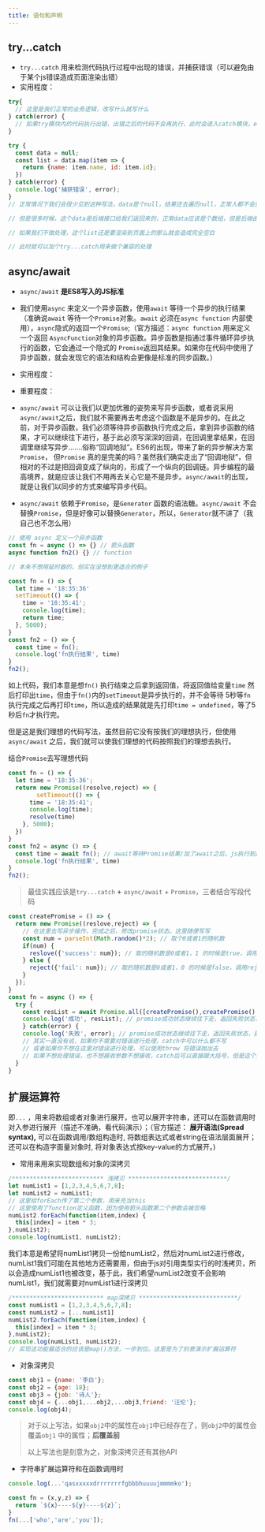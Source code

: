```yaml
---
title: 语句和声明
---
```



## try...catch

* `try...catch` 用来检测代码执行过程中出现的错误，并捕获错误（可以避免由于某个js错误造成页面渲染出错）
* 实用程度：<Rate />

```js
try{
  // 这里是我们正常的业务逻辑，改写什么就写什么
} catch(error) {
  // 如果try模块内的代码执行出错，出错之后的代码不会再执行，此时会进入catch模块，error是具体的出错原因，在这里可以对错误进行处理
}
```

```js
try {
  const data = null;
  const list = data.map(item => {
    return {name: item.name, id: item.id};
  })
} catch(error) {
  console.log('捕获错误', error);
}
// 正常情况下我们会很少见到这种写法，data是个null，结果还去遍历null，正常人都不会这么写

// 但是很多时候，这个data是后端接口给我们返回来的，正常data应该是个数组，但是后端由于没有查询到数据，该返回空数组的时候，后端返回了null，就造成了我们代码出错

// 如果我们不做处理，这个list还是要渲染到页面上的那么就会造成完全空白

// 此时就可以加个try...catch用来做个兼容的处理
```

## async/await

* `async/await` **是ES8写入的JS标准** 
* 我们使用`async` 来定义一个异步函数，使用`await` 等待一个异步的执行结果（准确说`await` 等待一个`Promise`对象。`await` 必须在`async function` 内部使用），`async`隐式的返回一个`Promise`;（官方描述：`async function` 用来定义一个返回 `AsyncFunction`对象的异步函数。异步函数是指通过事件循环异步执行的函数，它会通过一个隐式的 `Promise`返回其结果。如果你在代码中使用了异步函数，就会发现它的语法和结构会更像是标准的同步函数。）

* 实用程度：<Rate />
* 重要程度：<Rate />
* `async/await` 可以让我们以更加优雅的姿势来写异步函数，或者说采用`async/await`之后，我们就不需要再去考虑这个函数是不是异步的。在此之前，对于异步函数，我们必须等待异步函数执行完成之后，拿到异步函数的结果，才可以继续往下进行，基于此必须写深深的回调，在回调里拿结果，在回调里继续写异步.......俗称“回调地狱”。ES6的出现，带来了新的异步解决方案`Promise`， 但`Promise` 真的是完美的吗？虽然我们确实走出了“回调地狱”，但相对的不过是把回调变成了纵向的，形成了一个纵向的回调链。异步编程的最高境界，就是应该让我们不用再去关心它是不是异步。`async/await`的出现，就是让我们以同步的方式来编写异步代码。
* `async/await` 依赖于`Promise`，是`Generator` 函数的语法糖。`async/await` 不会替换`Promise`，但是好像可以替换`Generator`，所以，`Generator`就不讲了（我自己也不怎么用）

```js
// 使用 async 定义一个异步函数
const fn = async () => {} // 箭头函数
async function fn2() {} // function
```

```js
// 本来不想用延时器的，但实在没想到更适合的例子

const fn = () => {
  let time = '18:35:36'
  setTimeout(() => {
    time = '18:35:41';
    console.log(time);
    return time;
  }, 5000);
}
const fn2 = () => {
  const time = fn();
  console.log('fn执行结果', time)
}
fn2();
```

如上代码，我们本意是想`fn()` 执行结束之后拿到返回值，将返回值给变量`time` 然后打印出`time`，但由于`fn()`内的`setTimeout`是异步执行的，并不会等待 5秒等`fn`执行完成之后再打印`time`，所以造成的结果就是先打印`time = undefined`，等了5秒后`fn`才执行完。

但是这是我们理想的代码写法，虽然目前它没有按我们的理想执行，但使用`async/await` 之后，我们就可以使我们理想的代码按照我们的理想去执行。

结合`Promise`去写理想代码

```js
const fn = () => {
  let time = '18:35:36';
  return new Promise((resolve,reject) => {
		setTimeout(() => {
      time = '18:35:41';
      console.log(time);
      resolve(time)
    }, 5000);
  })
}
const fn2 = async () => {
  const time = await fn(); // await等待Promise结果/加了await之后，js执行到此暂停，直到这个函数返回Promise或者出错
  console.log('fn执行结果', time)
}
fn2();
```

> 最佳实践应该是`try...catch` **+** `async/await` + `Promise`，三者结合写段代码

```js
const createPromise = () => {
  return new Promise((reslove,reject) => {
    // 在这里去写异步操作，完成之后，修改promise状态。这里随便写写
    const num = parseInt(Math.random()*2); // 取个0或者1的随机数
    if(num) {
      reslove({'success': num}); // 取的随机数是0或者1，1 的时候是true，调用resolve()将promise修改为成功状态
    } else {
      reject({'fail': num}); // 取的随机数是0或者1，0 的时候是false，调用reject()将promise修改为失败状态
    }
  });
}
const fn = async () => {
  try {
    const resList = await Promise.all([createPromise(),createPromise(),createPromise()]);
    console.log('成功', resList); // promise成功状态继续往下走，返回失败状态，就进catch阶段
	} catch(error) {
    console.log('失败', error); // promise成功状态继续往下走，返回失败状态，就进catch阶段
    // 其实一直没有说，如果你不需要对错误进行处理，catch中可以什么都不写
    // 或者如果你不想在这里对错误进行处理，可以使用throw 将错误抛出去
    // 如果不想处理错误，也不想接收参数不想接收，catch后可以直接跟大括号，但是这个是ES10提出的，尚未写入标准，兼容性也存疑
  }
}

```

## 扩展运算符

即`...` ，用来将数组或者对象进行展开，也可以展开字符串，还可以在函数调用时对入参进行展开（描述不准确，看代码演示）；（官方描述： **展开语法(Spread syntax),** 可以在函数调用/数组构造时, 将数组表达式或者string在语法层面展开；还可以在构造字面量对象时, 将对象表达式按key-value的方式展开。) 

* 常用来用来实现数组和对象的深拷贝

```js
/************************** 浅拷贝 ****************************/
let numList1 = [1,2,3,4,5,6,7,8];
let numList2 = numList1;
// 这里给forEach传了第二个参数，用来充当this
// 这里使用了function定义函数，因为使用箭头函数第二个参数会被忽略
numList2.forEach(function(item,index) {
  this[index] = item * 3;
},numList2);
console.log(numList1, numList2);

```

我们本意是希望将numList1拷贝一份给numList2，然后对numList2进行修改，numList1我们可能在其他地方还需要用，但由于js对引用类型实行的时浅拷贝，所以会造成numList1也被改变，基于此，我们希望numList2改变不会影响numList1，我们就需要对numList1进行深拷贝

```js
/************************** map深拷贝 ****************************/
const numList1 = [1,2,3,4,5,6,7,8];
const numList2 = [...numList1]
numList2.forEach(function(item,index) {
  this[index] = item * 3;
},numList2);
console.log(numList1, numList2);
// 实现这功能最适合的应该是map()方法，一步到位。这里是为了刻意演示扩展运算符
```

* 对象深拷贝

```js
const obj1 = {name: '李白'};
const obj2 = {age: 18};
const obj3 = {job: '诗人'};
const obj4 = {...obj1,...obj2,...obj3,friend: '汪伦'};
console.log(obj4);
```

> 对于以上写法，如果`obj2`中的属性在`obj1`中已经存在了，则`obj2`中的属性会覆盖`obj1` 中的属性；**后覆盖前**
>
> 以上写法也是刻意为之，对象深拷贝还有其他API

* 字符串扩展运算符和在函数调用时

```js
console.log(...'qasxxxxxdrrrrrrrfgbbbhuuuujmmmmko');

const fn = (x,y,z) => {
  return `${x}----${y}----${z}`;
}
fn(...['who','are','you']);
```
